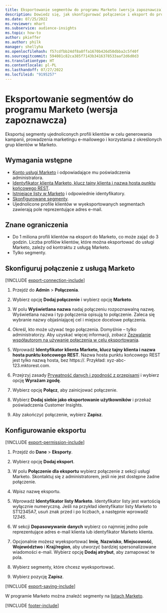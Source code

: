 ```yaml
---
title: Eksportowanie segmentów do programu Marketo (wersja zapoznawcza)
description: Dowiedz się, jak skonfigurować połączenie i eksport do programu Marketo.
ms.date: 07/25/2022
ms.reviewer: mhart
ms.subservice: audience-insights
ms.topic: how-to
author: pkieffer
ms.author: philk
manager: shellyha
ms.openlocfilehash: f57cdfbb24df8a8ffa1670b426d50dbba2c5f40f
ms.sourcegitcommit: 594081c82ca385f7143b3416378533aaf2d6d0d3
ms.translationtype: HT
ms.contentlocale: pl-PL
ms.lasthandoff: 07/27/2022
ms.locfileid: "9195257"
---
```

# <a name="export-segments-to-marketo-preview"></a>Eksportowanie segmentów do programu Marketo (wersja zapoznawcza)

Eksportuj segmenty ujednoliconych profili klientów w celu generowania kampanii, prowadzenia marketingu e-mailowego i korzystania z określonych grup klientów w Marketo.

## <a name="prerequisites"></a>Wymagania wstępne

- [Konto usługi Marketo](https://login.marketo.com/) i odpowiadające mu poświadczenia administratora.
- [Identyfikator klienta Marketo, klucz tajny klienta i nazwa hosta punktu końcowego REST](https://developers.marketo.com/rest-api/authentication/).
- [Istniejące listy w Marketo](https://docs.marketo.com/display/public/DOCS/Understanding+Static+Lists) i odpowiednie identyfikatory.
- [Skonfigurowane segmenty](segments.md).
- Ujednolicone profile klientów w wyeksportowanych segmentach zawierają pole reprezentujące adres e-mail.

## <a name="known-limitations"></a>Znane ograniczenia

- Do 1 miliona profili klientów na eksport do Marketo, co może zająć do 3 godzin. Liczba profilów klientów, które można eksportować do usługi Marketo, zależy od kontraktu z usługą Marketo.
- Tylko segmenty.

## <a name="set-up-connection-to-marketo"></a>Skonfiguruj połączenie z usługą Marketo

[!INCLUDE [export-connection-include](includes/export-connection-admn.md)]

1. Przejdź do **Admin** > **Połączenia**.

1. Wybierz opcję **Dodaj połączenie** i wybierz opcję **Marketo**.

1. W polu **Wyświetlana nazwa** nadaj połączeniu rozpoznawalną nazwę. Wyświetlana nazwa i typ połączenia opisują to połączenie. Zaleca się wybranie nazwy objaśniającej cel i miejsce docelowe połączenia.

1. Określ, kto może używać tego połączenia. Domyślnie – tylko administratorzy. Aby uzyskać więcej informacji, zobacz [Zezwalanie współautorom na używanie połączenia w celu eksportowania](connections.md#allow-contributors-to-use-a-connection-for-exports).

1. Wprowadź **Identyfikator klienta Marketo, klucz tajny klienta i nazwa hosta punktu końcowego REST**. Nazwa hosta punktu końcowego REST jest tylko nazwą hosta, bez https://. Przykład: xyz-abc-123.mktorest.com.

1. Przejrzyj zasady [Prywatność danych i zgodność z przepisami](connections.md#data-privacy-and-compliance) i wybierz opcję **Wyrażam zgodę**.

1. Wybierz opcję **Połącz**, aby zainicjować połączenie.

1. Wybierz **Dodaj siebie jako eksportowanie użytkowników** i przekaż poświadczenia Customer Insights.

1. Aby zakończyć połączenie, wybierz **Zapisz**.

## <a name="configure-an-export"></a>Konfigurowanie eksportu

[!INCLUDE [export-permission-include](includes/export-permission.md)]

1. Przejdź do **Dane** > **Eksporty**.

1. Wybierz opcję **Dodaj eksport**.

1. W polu **Połączenie dla eksportu** wybierz połączenie z sekcji usługi Marketo. Skontaktuj się z administratorem, jeśli nie jest dostępne żadne połączenie.

1. Wpisz nazwę eksportu.

1. Wprowadź **Identyfikator listy Marketo**. Identyfikator listy jest wartością wyłącznie numeryczną. Jeśli na przykład identyfikator listy Marketo to ST12345A7, usuń znak przed i po liczbach, a następnie wprowadź *12345*.

1. W sekcji **Dopasowywanie danych** wybierz co najmniej jedno pole reprezentujące adres e-mail klienta lub identyfikator Marketo klienta.

1. Opcjonalnie możesz wyeksportować **Imię**, **Nazwisko**, **Miejscowość**, **Województwo** i **Kraj/region**, aby utworzyć bardziej spersonalizowane wiadomości e-mail. Wybierz opcję **Dodaj atrybut**, aby zamapować te pola.

1. Wybierz segmenty, które chcesz wyeksportować.

1. Wybierz pozycję **Zapisz**.

[!INCLUDE [export-saving-include](includes/export-saving.md)]

W programie Marketo można znaleźć segmenty na [listach Marketo](https://docs.marketo.com/display/public/DOCS/Understanding+Static+Lists).

[!INCLUDE [footer-include](includes/footer-banner.md)]
